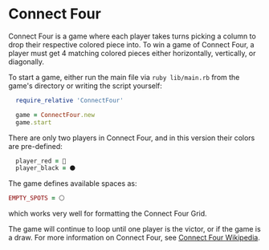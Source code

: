# Connect Four

Connect Four is a game where each player takes turns picking a column to drop their respective colored piece into. To win a game of Connect Four, a player must get 4 matching colored pieces either horizontally, vertically, or diagonally.

To start a game, either run the main file via `ruby lib/main.rb` from the game's directory or writing the script yourself:

```ruby
  require_relative 'ConnectFour'

  game = ConnectFour.new
  game.start
```

There are only two players in Connect Four, and in this version their colors are pre-defined:

```ruby
  player_red = 🔴
  player_black = ⚫
```

The game defines available spaces as:
```ruby
EMPTY_SPOTS = ⚪
```
which works very well for formatting the Connect Four Grid.

The game will continue to loop until one player is the victor, or if the game is a draw. For more information on Connect Four, see [Connect Four Wikipedia](https://en.wikipedia.org/wiki/Connect_Four).
